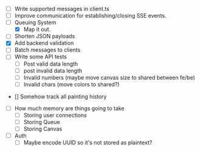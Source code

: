 - [ ] Write supported messages in client.ts
- [ ] Improve communication for establishing/closing SSE events.  
- [ ] Queuing System
    - [x] Map it out.
- [ ] Shorten JSON payloads
- [x] Add backend validation
- [ ] Batch messages to clients
- [ ] Write some API tests
    - [ ] Post valid data length
    - [ ] post invalid data length
    - [ ] Invalid numbers (maybe move canvas size to shared between fe/be)
    - [ ] Invalid chars (move colors to shared?)
- [] Somehow track all painting history
- [ ] How much memory are things going to take
    - [ ] Storing user connections 
    - [ ] Storing Queue
    - [ ] Storing Canvas
- [ ] Auth
    - [ ] Maybe encode UUID so it's not stored as plaintext?